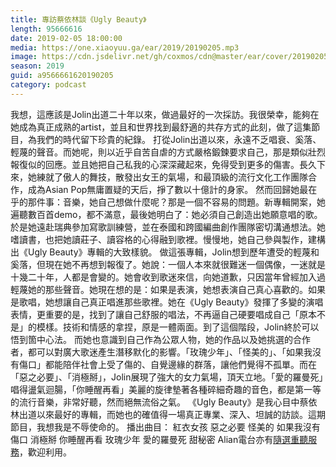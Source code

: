 ```yaml
---
title: 專訪蔡依林談《Ugly Beauty》
length: 95666616
date: 2019-02-05 18:00:00
media: https://one.xiaoyuu.ga/ear/2019/20190205.mp3
image: https://cdn.jsdelivr.net/gh/coxmos/cdn@master/ear/cover/20190205.jpeg
season: 2019
guid: a9566661620190205
category: podcast
---
```


我想，這應該是Jolin出道二十年以來，做過最好的一次採訪。我很榮幸，能夠在她成為真正成熟的artist，並且和世界找到最舒適的共存方式的此刻，做了這集節目，為我們的時代留下珍貴的紀錄。
打從Jolin出道以來，永遠不乏唱衰、奚落、輕蔑的聲音。而她呢，則以近乎自苦自虐的方式嚴格鍛鍊要求自己，那是類似壯烈報復似的回應。並且她把自己私我的心深深藏起來，免得受到更多的傷害。長久下來，她練就了傲人的舞技，散發出女王的氣場，和最頂級的流行文化工作團隊合作，成為Asian Pop無庸置疑的天后，掙了數以十億計的身家。
然而回歸她最在乎的那件事：音樂，她自己想做什麼呢？那是一個不容易的問題。新專輯開案，她遍聽數百首demo，都不滿意，最後她明白了：她必須自己創造出她願意唱的歌。於是她遠赴瑞典參加寫歌訓練營，並在泰國和跨國編曲創作團隊密切溝通想法。她嗜讀書，也把她讀莊子、讀容格的心得融到歌裡。慢慢地，她自己參與製作，建構出《Ugly Beauty》專輯的大致樣貌。
做這張專輯，Jolin想到歷年遭受的輕蔑和奚落，但現在她不再想到報復了。她說：一個人本來就很難迷一個偶像，一迷就是十幾二十年，人都是會變的。她會收到歌迷來信，向她道歉，只因當年曾經加入過輕蔑她的那些聲音。她現在想的是：如果是表演，她想表演自己真心喜歡的。如果是歌唱，她想讓自己真正唱進那些歌裡。她在《Ugly Beauty》發揮了多變的演唱表情，更重要的是，找到了讓自己舒服的唱法，不再逼自己硬要唱成自己「原本不是」的模樣。技術和情感的拿捏，原是一體兩面。到了這個階段，Jolin終於可以悟到箇中心法。
而她也意識到自己作為公眾人物，她的作品以及她挑選的合作者，都可以對廣大歌迷產生潛移默化的影響。「玫瑰少年」、「怪美的」、「如果我沒有傷口」都能陪伴社會上受了傷的、自覺邊緣的群落，讓他們覺得不孤單。而在「惡之必要」、「消極掰」，Jolin展現了強大的女力氣場，頂天立地。「愛的羅曼死」唱得盪氣迴腸，「你睡醒再看」美麗的旋律墊著各種碎細奇趣的音色，都是第一等的流行音樂，非常好聽，然而絕無流俗之氣。
《Ugly Beauty》是我心目中蔡依林出道以來最好的專輯，而她也的確值得一場真正專業、深入、坦誠的訪談。這期節目，我想我是不辱使命的。
播出曲目：
紅衣女孩
惡之必要
怪美的
如果我沒有傷口
消極掰
你睡醒再看
玫瑰少年
愛的羅曼死
甜秘密
Alian電台亦有<a href="http://alian963.ipcf.org.tw/programs_view.php">隨選重聽服務</a>，歡迎利用。

